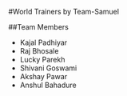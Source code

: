 #World Trainers by Team-Samuel

##Team Members
- Kajal Padhiyar
- Raj Bhosale
- Lucky Parekh
- Shivani Goswami
- Akshay Pawar
- Anshul Bahadure